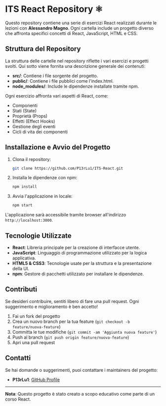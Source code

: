 # ITS React Repository ⚛️

Questo repository contiene una serie di esercizi React realizzati durante le lezioni con **Alessandro Magno**. Ogni cartella include un progetto diverso che affronta specifici concetti di React, JavaScript, HTML e CSS.

## Struttura del Repository

La struttura delle cartelle nel repository riflette i vari esercizi e progetti svolti. Qui sotto viene fornita una descrizione generale dei contenuti:

- **src/**: Contiene i file sorgente del progetto.
- **public/**: Contiene i file pubblici come l'index.html.
- **node_modules/**: Include le dipendenze installate tramite npm.

Ogni esercizio affronta vari aspetti di React, come:

- Componenti
- Stati (State)
- Proprietà (Props)
- Effetti (Effect Hooks)
- Gestione degli eventi
- Cicli di vita dei componenti

## Installazione e Avvio del Progetto

1. Clona il repository:

   ```bash
   git clone https://github.com/P13rLu1/ITS-React.git
   ```

2. Installa le dipendenze con npm:

   ```bash
   npm install
   ```

3. Avvia l'applicazione in locale:

   ```bash
   npm start
   ```

L'applicazione sarà accessibile tramite browser all'indirizzo `http://localhost:3000`.

## Tecnologie Utilizzate

- **React**: Libreria principale per la creazione di interfacce utente.
- **JavaScript**: Linguaggio di programmazione utilizzato per la logica applicativa.
- **HTML5 & CSS3**: Tecnologie usate per la struttura e la presentazione della UI.
- **npm**: Gestore di pacchetti utilizzato per installare le dipendenze.

## Contributi

Se desideri contribuire, sentiti libero di fare una pull request. Ogni suggerimento e miglioramento è ben accetto!

1. Fai un fork del progetto
2. Crea un nuovo branch per la tua feature (`git checkout -b feature/nuova-feature`)
3. Committa le tue modifiche (`git commit -am 'Aggiunta nuova feature'`)
4. Push al branch (`git push origin feature/nuova-feature`)
5. Apri una pull request

## Contatti

Se hai domande o suggerimenti, puoi contattare i maintainers del progetto:

- **P13rLu1**: [GitHub Profile](https://github.com/P13rLu1)

---

**Nota**: Questo progetto è stato creato a scopo educativo come parte di un corso React.
